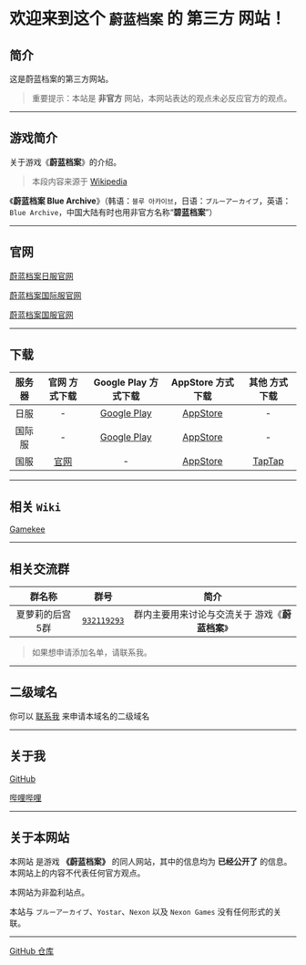 # 欢迎来到这个 `蔚蓝档案` 的 **第三方** 网站！

## 简介

这是蔚蓝档案的第三方网站。

> 重要提示：本站是 **非官方** 网站，本网站表达的观点未必反应官方的观点。

---

## 游戏简介

关于游戏《**蔚蓝档案**》的介绍。

> 本段内容来源于 [Wikipedia](https://zh.wikipedia.org/wiki/%E8%94%9A%E8%97%8D%E6%AA%94%E6%A1%88)

《**蔚蓝档案 Blue Archive**》（韩语：`블루 아카이브`，日语：`ブルーアーカイブ`，英语：`Blue Archive`，中国大陆有时也用非官方名称“**碧蓝档案**”）

---

## 官网

[蔚蓝档案日服官网](https://bluearchive.jp/)

[蔚蓝档案国际服官网](https://bluearchive.nexon.com/home)

[蔚蓝档案国服官网](https://bluearchive-cn.com/) 

---

## 下载

<!-- ### 日服下载方式

您可以通过 [Google Play](https://play.google.com/store/apps/details?id=com.YostarJP.BlueArchive) 、 [AppStore](https://apps.apple.com/app/id1515877221) 来下载 **日服** Blue Archive

### 国际服下载方式

您可以通过 [Google Play](https://play.google.com/store/apps/details?id=com.nexon.bluearchive) 、 [AppStore](https://apps.apple.com/tw/app/%E8%94%9A%E8%97%8D%E6%AA%94%E6%A1%88/id1571873795) 来下载 **国际服** Blue Archive

### 国服下载方式

您可以通过 [官网](https://bluearchive-cn.com/) 、 [AppStore](https://apps.apple.com/cn/app/%E8%94%9A%E8%93%9D%E6%A1%A3%E6%A1%88/id6447541184) 、 [TapTap](https://www.taptap.cn/app/316964) 来下载 **国服** 蔚蓝档案

--- -->

| 服务器 | 官网 方式下载 | Google Play 方式下载 | AppStore 方式下载 | 其他 方式下载 |
| :----: | :----: | :----: | :----: | :----: |
| 日服 | - | [Google Play](https://play.google.com/store/apps/details?id=com.YostarJP.BlueArchive) | [AppStore](https://apps.apple.com/jp/app/%E3%83%96%E3%83%AB%E3%83%BC%E3%82%A2%E3%83%BC%E3%82%AB%E3%82%A4%E3%83%96/id1515877221) | - |
| 国际服 | - | [Google Play](https://play.google.com/store/apps/details?id=com.nexon.bluearchive) | [AppStore](https://apps.apple.com/app/id1571873795) | - |
| 国服 | [官网](https://bluearchive-cn.com/) | - | [AppStore](https://apps.apple.com/cn/app/%E8%94%9A%E8%93%9D%E6%A1%A3%E6%A1%88/id6447541184) | [TapTap](https://www.taptap.cn/app/316964) |

---

## 相关 `Wiki`

[Gamekee](https://ba.gamekee.com/)

---

## 相关交流群

| 群名称 | 群号 | 简介 |
| :----: | :----: | :----: |
| 夏萝莉的后宫5群 | [`932119293`](https://qm.qq.com/cgi-bin/qm/qr?k=xJx5SpbL-Exu7Fk1oiIXldAN1J_LEUb4&jump_from=webapi&authKey=An0DcDs9/SDZsBNCDJWngMuQDt+ty7UPfwn4qto1JkCVLOAUK5TIS+ihQjTAfD2Q) | 群内主要用来讨论与交流关于 游戏《**蔚蓝档案**》  |

> 如果想申请添加名单，请联系我。

---

## 二级域名

你可以 [联系我](mailto:gytxtx@outlook.com) 来申请本域名的二级域名

---

## 关于我

[GitHub](https://github.com/gytxtx)

[哔哩哔哩](https://space.bilibili.com/514279030/)

---

## 关于本网站

本网站 是游戏 **《蔚蓝档案》** 的同人网站，其中的信息均为 **已经公开了** 的信息。本网站上的内容不代表任何官方观点。

本网站为非盈利站点。

本站与 `ブルーアーカイブ`、`Yostar`、`Nexon` 以及 `Nexon Games` 没有任何形式的关联。

---

[GitHub 仓库](https://github.com/Blue-Archive-Web/Blue-Archive-Web.github.io)
